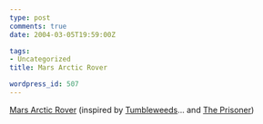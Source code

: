 ```yaml
---
type: post
comments: true
date: 2004-03-05T19:59:00Z

tags:
- Uncategorized
title: Mars Arctic Rover

wordpress_id: 507
---
```


[Mars Arctic Rover](http://www.astrobio.net/news/modules.php?op=modload&name=News&file=article&sid=861&mode=thread&order=0&thold=0) (inspired by [Tumbleweeds](http://waynesword.palomar.edu/images/tweed3b.jpg)... and [The Prisoner](http://www.forgotten-ny.com/STREET%20SCENES/bordereastchester/rover2.jpg))
